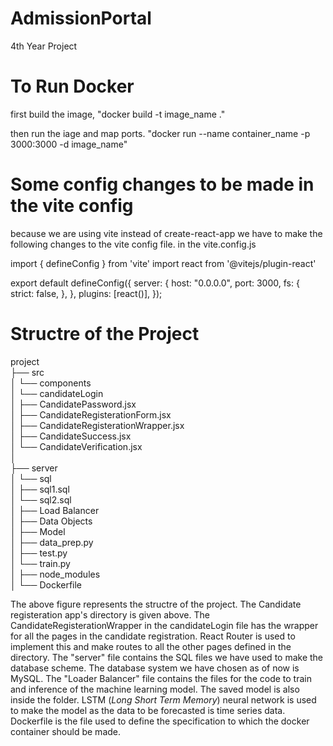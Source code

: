 # AdmissionPortal
4th Year Project

# To Run Docker 

first build the image,
"docker build -t image_name ."

then run the iage and map ports.
"docker run --name container_name -p 3000:3000 -d image_name"

# Some config changes to be made in the vite config

because we are using vite instead of create-react-app we have to make the following changes to the vite config file.
in the vite.config.js

import { defineConfig } from 'vite'
import react from '@vitejs/plugin-react'

export default defineConfig({
  server: {
    host: "0.0.0.0",
    port: 3000,
    fs: {
      strict: false,
    },
  },
  plugins: [react()],
});

# Structre of the Project 

project <br>
├── src <br>
│   └── components<br>
│       └── candidateLogin<br>
│           ├── CandidatePassword.jsx<br>
│           ├── CandidateRegisterationForm.jsx<br>
│           ├── CandidateRegisterationWrapper.jsx<br>
│           ├── CandidateSuccess.jsx<br>
│           └── CandidateVerification.jsx<br>
│<br>
├── server<br>
│   └── sql <br>
│       ├── sql1.sql <br>
│       └── sql2.sql <br>
│
├── Load Balancer <br>
│   ├── Data Objects <br>
│   ├── Model<br>
│   ├── data_prep.py<br>
│   ├── test.py<br>
│   └── train.py<br>
│
├── node_modules<br>
│
└──  Dockerfile<br>


The above figure represents the structre of the project. The Candidate registeration app's directory is given above. The CandidateRegisterationWrapper in the candidateLogin file has the wrapper for all the pages in the candidate registration. React Router is used to implement this and make routes to all the other pages defined in the directory.
The "server" file contains the SQL files we have used to make the database scheme. The database system we have chosen as of now is MySQL.
The "Loader Balancer" file contains the files for the code to train and inference of the machine learning model. The saved model is also inside the folder. LSTM (*Long Short Term Memory*) neural network is used to make the model as the data to be forecasted is time series data.
Dockerfile is the file used to define the specification to which the docker container should be made.